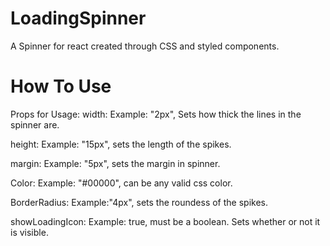 # LoadingSpinner
A Spinner for react created through CSS and styled components.

# How To Use


  Props for Usage:
  width: Example: "2px", Sets how thick the lines in the spinner are.
  
  height: Example: "15px", sets the length of the spikes.
  
  margin: Example: "5px", sets the margin in spinner.
  
  Color: Example: "#00000", can be any valid css color.
  
  BorderRadius: Example:"4px", sets the roundess of the spikes.
  
  showLoadingIcon: Example: true, must be a boolean. Sets whether or not it is visible. 
